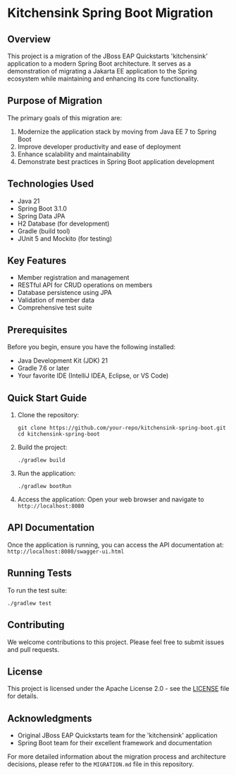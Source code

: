 # Kitchensink Spring Boot Migration

## Overview

This project is a migration of the JBoss EAP Quickstarts 'kitchensink' application to a modern Spring Boot architecture. It serves as a demonstration of migrating a Jakarta EE application to the Spring ecosystem while maintaining and enhancing its core functionality.

## Purpose of Migration

The primary goals of this migration are:

1. Modernize the application stack by moving from Java EE 7 to Spring Boot
2. Improve developer productivity and ease of deployment
3. Enhance scalability and maintainability
4. Demonstrate best practices in Spring Boot application development

## Technologies Used

- Java 21
- Spring Boot 3.1.0
- Spring Data JPA
- H2 Database (for development)
- Gradle (build tool)
- JUnit 5 and Mockito (for testing)

## Key Features

- Member registration and management
- RESTful API for CRUD operations on members
- Database persistence using JPA
- Validation of member data
- Comprehensive test suite

## Prerequisites

Before you begin, ensure you have the following installed:
- Java Development Kit (JDK) 21
- Gradle 7.6 or later
- Your favorite IDE (IntelliJ IDEA, Eclipse, or VS Code)

## Quick Start Guide

1. Clone the repository:
   ```
   git clone https://github.com/your-repo/kitchensink-spring-boot.git
   cd kitchensink-spring-boot
   ```

2. Build the project:
   ```
   ./gradlew build
   ```

3. Run the application:
   ```
   ./gradlew bootRun
   ```

4. Access the application:
   Open your web browser and navigate to `http://localhost:8080`

## API Documentation

Once the application is running, you can access the API documentation at:
`http://localhost:8080/swagger-ui.html`

## Running Tests

To run the test suite:
```
./gradlew test
```

## Contributing

We welcome contributions to this project. Please feel free to submit issues and pull requests.

## License

This project is licensed under the Apache License 2.0 - see the [LICENSE](LICENSE) file for details.

## Acknowledgments

- Original JBoss EAP Quickstarts team for the 'kitchensink' application
- Spring Boot team for their excellent framework and documentation

For more detailed information about the migration process and architecture decisions, please refer to the `MIGRATION.md` file in this repository.